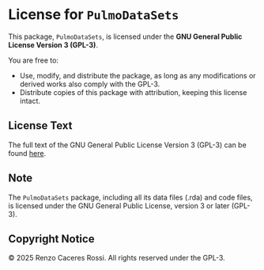 # License for `PulmoDataSets`

This package, `PulmoDataSets`, is licensed under the **GNU General Public License Version 3 (GPL-3)**.

You are free to:

- Use, modify, and distribute the package, as long as any modifications or derived works also comply with the GPL-3.
- Distribute copies of this package with attribution, keeping this license intact.

## License Text

The full text of the GNU General Public License Version 3 (GPL-3) can be found [here](https://www.gnu.org/licenses/gpl-3.0.txt).

## Note

The `PulmoDataSets` package, including all its data files (.rda) and code files, is licensed under the GNU General Public License, version 3 or later (GPL-3).

## Copyright Notice

© 2025 Renzo Caceres Rossi. All rights reserved under the GPL-3.
